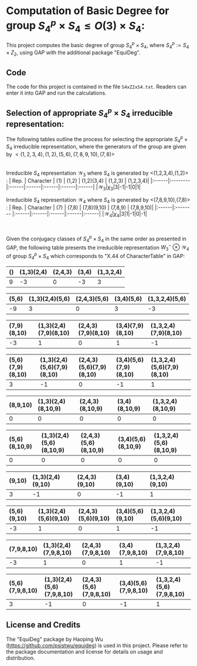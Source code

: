 # Computation of Basic Degree for group $S_4^p \times S_4 \le O(3)\times S_4$:
This project computes the basic degree of group $S_4^p \times S_4$, where $S_4^p:=S_4\times Z_2$, using GAP with the additional package "EquiDeg".
## Code
The code for this project is contained in the file `S4xZ2xS4.txt`. Readers can enter it into GAP and run the calculations.
## Selection of appropriate $S_4^p\times S_4$ irreducible representation: 
The following tables outline the process for selecting the appropriate $S_4^p \times S_4$ irreducible representation, where the generators of the group are given by $<(1,2,3,4),(1,2),(5,6),(7,8,9,10),(7,8)>$
<br>
<br>
<br>
Irreducible $S_4$ representation $\mathcal{W}_3$ where $S_4$ is generated by <(1,2,3,4),(1,2)> :
| Rep. | Character | (1) | (1,2) | (1,2)(3,4) | (1,2,3) | (1,2,3,4)|
|:------|:-------- |:------|:------|:------|:------|:------|
|$\mathcal{W}_{3}$|$\chi_{3}$|3|-1|-1|0|1|

Irreducible $S_4$ representation $\mathcal{W}_4$ where $S_4$ is generated by <(7,8,9,10),(7,8)> :
| Rep. | Character | (7) | (7,8) | (7,8)(9,10) | (7,8,9) | (7,8,9,10)|
|:------|:-------- |:------|:------|:------|:------|:------|
|$\mathcal{W}_{4}$|$\chi_{4}$|3|1|-1|0|-1|


<br>

Given the conjugacy classes of $S_4^p \times S_4$ in the same order as presented in GAP, the following table presents the irreducible representation $W_3^- \otimes\mathcal{W}_{4}$ of group $S_4^p \times S_4$ which corresponds to  "X.44 of CharacterTable" in GAP:


|()|(1,3)(2,4)| (2,4,3)|(3,4)|(1,3,2,4) |
|:-------------|:-------------|:-------------|:-------------|:-------------|
|9|-3|0|-3|3|

|(5,6)|(1,3)(2,4)(5,6) | (2,4,3)(5,6)| (3,4)(5,6) |(1,3,2,4)(5,6)|
|:-------------|:-------------|:-------------|:-------------|:-------------|
|-9 | 3 | 0 | 3 | -3|

|(7,9)(8,10) | (1,3)(2,4)(7,9)(8,10) | (2,4,3)(7,9)(8,10) |(3,4)(7,9)(8,10) | (1,3,2,4)(7,9)(8,10)|
|:-------------|:-------------|:-------------|:-------------|:-------------|
|-3| 1| 0| 1| -1|

|(5,6)(7,9)(8,10) | (1,3)(2,4)(5,6)(7,9)(8,10) | (2,4,3)(5,6)(7,9)(8,10) |(3,4)(5,6)(7,9)(8,10) |(1,3,2,4)(5,6)(7,9)(8,10)|
|:-------------|:-------------|:-------------|:-------------|:-------------|
|3|-1|0|-1|1|

|(8,9,10)| (1,3)(2,4)(8,10,9)| (2,4,3)(8,10,9)|(3,4)(8,10,9)| (1,3,2,4)(8,10,9)|
|:-------------|:-------------|:-------------|:-------------|:-------------|
|0 | 0| 0|0|0|

|(5,6)(8,10,9)| (1,3)(2,4)(5,6)(8,10,9)| (2,4,3)(5,6)(8,10,9)| (3,4)(5,6)(8,10,9) | (1,3,2,4)(5,6)(8,10,9)|
|:-------------|:-------------|:-------------|:-------------|:-------------|
|0 | 0 | 0 | 0| 0|

|(9,10)| (1,3)(2,4)(9,10)| (2,4,3)(9,10) | (3,4)(9,10) |(1,3,2,4)(9,10)|
|:-------------|:-------------|:-------------|:-------------|:-------------|
|3 | -1 | 0 | -1 | 1|

|(5,6)(9,10) | (1,3)(2,4)(5,6)(9,10) | (2,4,3)(5,6)(9,10)| (3,4)(5,6)(9,10) | (1,3,2,4)(5,6)(9,10)|
|:-------------|:-------------|:-------------|:-------------|:-------------|
|-3| 1 | 0 | 1 | -1|

|(7,9,8,10) | (1,3)(2,4)(7,9,8,10)| (2,4,3)(7,9,8,10) | (3,4)(7,9,8,10) | (1,3,2,4)(7,9,8,10)|
|:-------------|:-------------|:-------------|:-------------|:-------------|
|-3 | 1| 0 | 1 | -1 |

|(5,6)(7,9,8,10) | (1,3)(2,4)(5,6)(7,9,8,10) | (2,4,3)(5,6)(7,9,8,10) | (3,4)(5,6)(7,9,8,10) | (1,3,2,4)(5,6)(7,9,8,10)|
|:-------------|:-------------|:-------------|:-------------|:-------------|
|3 | -1 | 0 | -1 | 1 | 

## License and Credits
The "EquiDeg" package by Haoping Wu (https://github.com/psistwu/equideg) is used in this project. Please refer to the package documentation and license for details on usage and distribution.

